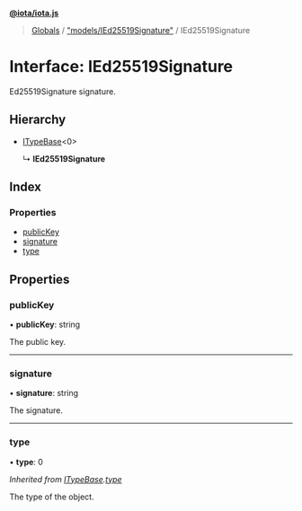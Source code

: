 **[@iota/iota.js](../README.md)**

> [Globals](../README.md) / ["models/IEd25519Signature"](../modules/_models_ied25519signature_.md) / IEd25519Signature

# Interface: IEd25519Signature

Ed25519Signature signature.

## Hierarchy

* [ITypeBase](_models_itypebase_.itypebase.md)<0\>

  ↳ **IEd25519Signature**

## Index

### Properties

* [publicKey](_models_ied25519signature_.ied25519signature.md#publickey)
* [signature](_models_ied25519signature_.ied25519signature.md#signature)
* [type](_models_ied25519signature_.ied25519signature.md#type)

## Properties

### publicKey

•  **publicKey**: string

The public key.

___

### signature

•  **signature**: string

The signature.

___

### type

•  **type**: 0

*Inherited from [ITypeBase](_models_itypebase_.itypebase.md).[type](_models_itypebase_.itypebase.md#type)*

The type of the object.
